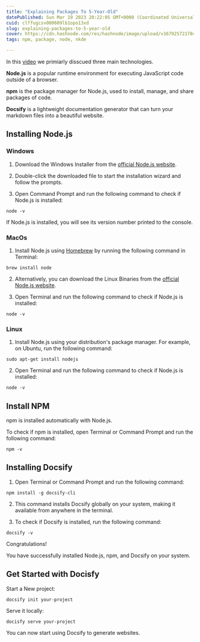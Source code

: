 ```yaml
---
title: "Explaining Packages To 5-Year-Old"
datePublished: Sun Mar 19 2023 20:22:05 GMT+0000 (Coordinated Universal Time)
cuid: clffugcsv000609lb1opo13xd
slug: explaining-packages-to-5-year-old
cover: https://cdn.hashnode.com/res/hashnode/image/upload/v1679257217849/52e0051b-2513-45b4-b10d-04a670440774.png
tags: npm, package, node, nkde

---
```



In this [video](https://youtu.be/ZfuSs_g1jTs) we primiarly disscued three main technologies.

**Node.js** is a popular runtime environment for executing JavaScript code outside of a browser.  
  
**npm** is the package manager for Node.js, used to install, manage, and share packages of code.  
  
**Docsify** is a lightweight documentation generator that can turn your markdown files into a beautiful website.

## Installing Node.js

### Windows

1. Download the Windows Installer from the [official Node.js website](https://nodejs.org/en/download/).
    
2. Double-click the downloaded file to start the installation wizard and follow the prompts.
    
3. Open Command Prompt and run the following command to check if Node.js is installed:

```
node -v
```

If Node.js is installed, you will see its version number printed to the console.


### MacOs

1. Install Node.js using [Homebrew](https://brew.sh/) by running the following command in Terminal:
```
brew install node
```

2. Alternatively, you can download the Linux Binaries from the [official Node.js website](https://nodejs.org/en/download/).

3. Open Terminal and run the following command to check if Node.js is installed:

```
node -v
```


### Linux

1. Install Node.js using your distribution's package manager. For example, on Ubuntu, run the following command:

```
sudo apt-get install nodejs
```

2. Open Terminal and run the following command to check if Node.js is installed:

```
node -v
```

## Install NPM

npm is installed automatically with Node.js. 

To check if npm is installed, open Terminal or Command Prompt and run the following command:

```
npm -v
```

## Installing Docsify


1. Open Terminal or Command Prompt and run the following command:

```
npm install -g docsify-cli
```

2. This command installs Docsify globally on your system, making it available from anywhere in the terminal.

3. To check if Docsify is installed, run the following command:

```
docsify -v
```

Congratulations! 

You have successfully installed Node.js, npm, and Docsify on your system. 

## Get Started with Docisfy


Start a New project:

```
docsify init your-project
```

Serve it locally:

```
docisfy serve your-project
```

You can now start using Docsify to generate websites.








